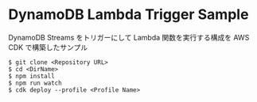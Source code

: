 # DynamoDB Lambda Trigger Sample

DynamoDB Streams をトリガーにして Lambda 関数を実行する構成を AWS CDK で構築したサンプル

```
$ git clone <Repository URL>
$ cd <DirName>
$ npm install
$ npm run watch
$ cdk deploy --profile <Profile Name>
```
